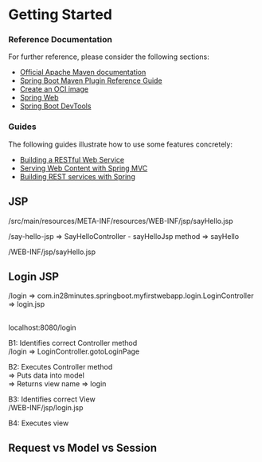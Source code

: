 # Getting Started

### Reference Documentation
For further reference, please consider the following sections:

* [Official Apache Maven documentation](https://maven.apache.org/guides/index.html)
* [Spring Boot Maven Plugin Reference Guide](https://docs.spring.io/spring-boot/docs/3.2.5/maven-plugin/reference/html/)
* [Create an OCI image](https://docs.spring.io/spring-boot/docs/3.2.5/maven-plugin/reference/html/#build-image)
* [Spring Web](https://docs.spring.io/spring-boot/docs/3.2.5/reference/htmlsingle/index.html#web)
* [Spring Boot DevTools](https://docs.spring.io/spring-boot/docs/3.2.5/reference/htmlsingle/index.html#using.devtools)

### Guides
The following guides illustrate how to use some features concretely:

* [Building a RESTful Web Service](https://spring.io/guides/gs/rest-service/)
* [Serving Web Content with Spring MVC](https://spring.io/guides/gs/serving-web-content/)
* [Building REST services with Spring](https://spring.io/guides/tutorials/rest/)

## JSP

/src/main/resources/META-INF/resources/WEB-INF/jsp/sayHello.jsp

/say-hello-jsp => SayHelloController - sayHelloJsp method => sayHello

/WEB-INF/jsp/sayHello.jsp

## Login JSP
/login => com.in28minutes.springboot.myfirstwebapp.login.LoginController => login.jsp

##
localhost:8080/login

B1: Identifies correct Controller method  
/login => LoginController.gotoLoginPage

B2: Executes Controller method  
=> Puts data into model   
=> Returns view name => login

B3: Identifies correct View  
/WEB-INF/jsp/login.jsp

B4: Executes view

## Request vs Model vs Session